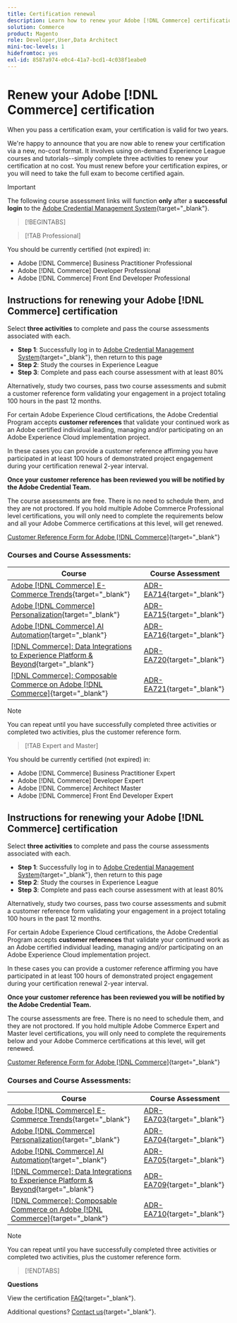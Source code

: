 ```yaml
---
title: Certification renewal
description: Learn how to renew your Adobe [!DNL Commerce] certification before it expires.
solution: Commerce
product: Magento
role: Developer,User,Data Architect
mini-toc-levels: 1
hidefromtoc: yes
exl-id: 8587a974-e0c4-41a7-bcd1-4c038f1eabe0
---
```

# Renew your Adobe [!DNL Commerce] certification

When you pass a certification exam, your certification is valid for two years.

We're happy to announce that you are now able to renew your certification via a new, no-cost format. It involves using on-demand Experience League courses and tutorials--simply complete three activities to renew your certification at no cost. You must renew before your certification expires, or you will need to take the full exam to become certified again. 

>[!IMPORTANT]
>
>The following course assessment links will function **only** after a **successful login** to the [Adobe Credential Management System](http://www.certmetrics.com/adobe){target="_blank"}. 

>[!BEGINTABS]

>[!TAB Professional]

You should be currently certified (not expired) in:

* Adobe [!DNL Commerce] Business Practitioner Professional
* Adobe [!DNL Commerce] Developer Professional
* Adobe [!DNL Commerce] Front End Developer Professional

## Instructions for renewing your Adobe [!DNL Commerce] certification

Select **three activities** to complete and pass the course assessments associated with each.

* **Step 1**: Successfully log in to [Adobe Credential Management System](http://www.certmetrics.com/adobe){target="_blank"}, then return to this page
* **Step 2**: Study the courses in Experience League
* **Step 3**: Complete and pass each course assessment with at least 80%

Alternatively, study two courses, pass two course assessments and submit a customer reference form validating your engagement in a project totaling 100 hours in the past 12 months.

For certain Adobe Experience Cloud certifications, the Adobe Credential Program accepts **customer references** that validate your continued work as an Adobe certified individual leading, managing and/or participating on an Adobe Experience Cloud implementation project.

In these cases you can provide a customer reference affirming you have participated in at least 100 hours of demonstrated project engagement during your certification renewal 2-year interval.

**Once your customer reference has been reviewed you will be notified by the Adobe Credential Team.**

The course assessments are free. There is no need to schedule them, and they are not proctored. If you hold multiple Adobe Commerce Professional level certifications, you will only need to complete the requirements below and all your Adobe Commerce certifications at this level, will get renewed.

[Customer Reference Form for Adobe [!DNL Commerce]](https://www.certmetrics.com/adobe/candidate/caveon_sso_adobe.aspx?ssoLogin=true&eid=ADR-EA711){target="_blank"}

### Courses and Course Assessments:

| Course | Course Assessment |
| ------- | ------- |
| [Adobe [!DNL Commerce] E-Commerce Trends](https://experienceleague.adobe.com/docs/target-learn/tutorials/implementation/on-device-decisioning-overview.html?lang=en){target="_blank"} | [ADR-EA714](https://www.certmetrics.com/adobe/candidate/caveon_sso_adobe.aspx?ssoLogin=true&eid=ADR-EA714){target="_blank"} |
| [Adobe [!DNL Commerce] Personalization](https://business.adobe.com/summit/2021/sessions/adobe-target-innovations-in-personalization-s901.html){target="_blank"} | [ADR-EA715](https://www.certmetrics.com/adobe/candidate/caveon_sso_adobe.aspx?ssoLogin=true&eid=ADR-EA715){target="_blank"} |
| [Adobe [!DNL Commerce] AI Automation](https://experienceleague.adobe.com/?recommended=Target-D-1-2020.1.mobile){target="_blank"} | [ADR-EA716](https://www.certmetrics.com/adobe/candidate/caveon_sso_adobe.aspx?ssoLogin=true&eid=ADR-EA716){target="_blank"} |
| [[!DNL Commerce]: Data Integrations to Experience Platform & Beyond](https://experienceleague.adobe.com/?recommended=Target-D-1-2019.1.web){target="_blank"} | [ADR-EA720](https://www.certmetrics.com/adobe/candidate/caveon_sso_adobe.aspx?ssoLogin=true&eid=ADR-EA720){target="_blank"} |
| [[!DNL Commerce]: Composable Commerce on Adobe [!DNL Commerce]](https://experienceleague.adobe.com/?recommended=Target-D-1-2019.1.web){target="_blank"} | [ADR-EA721](https://www.certmetrics.com/adobe/candidate/caveon_sso_adobe.aspx?ssoLogin=true&eid=ADR-EA721){target="_blank"} |

>[!NOTE]
>
>You can repeat until you have successfully completed three activities or completed two activities, plus the customer reference form.

>[!TAB Expert and Master]

You should be currently certified (not expired) in:

* Adobe [!DNL Commerce] Business Practitioner Expert
* Adobe [!DNL Commerce] Developer Expert
* Adobe [!DNL Commerce] Architect Master
* Adobe [!DNL Commerce] Front End Developer Expert

## Instructions for renewing your Adobe [!DNL Commerce] certification

Select **three activities** to complete and pass the course assessments associated with each.

* **Step 1**: Successfully log in to [Adobe Credential Management System](http://www.certmetrics.com/adobe){target="_blank"}, then return to this page
* **Step 2**: Study the courses in Experience League
* **Step 3**: Complete and pass each course assessment with at least 80%

Alternatively, study two courses, pass two course assessments and submit a customer reference form validating your engagement in a project totaling 100 hours in the past 12 months.

For certain Adobe Experience Cloud certifications, the Adobe Credential Program accepts **customer references** that validate your continued work as an Adobe certified individual leading, managing and/or participating on an Adobe Experience Cloud implementation project.

In these cases you can provide a customer reference affirming you have participated in at least 100 hours of demonstrated project engagement during your certification renewal 2-year interval.

**Once your customer reference has been reviewed you will be notified by the Adobe Credential Team.**

The course assessments are free. There is no need to schedule them, and they are not proctored. If you hold multiple Adobe Commerce Expert and Master level certifications, you will only need to complete the requirements below and your Adobe Commerce 
certifications at this level, will get renewed.

[Customer Reference Form for Adobe [!DNL Commerce]](https://www.certmetrics.com/adobe/candidate/caveon_sso_adobe.aspx?ssoLogin=true&eid=ADR-EA700){target="_blank"}

### Courses and Course Assessments:

| Course | Course Assessment |
| ------- | ------- |
| [Adobe [!DNL Commerce] E-Commerce Trends](https://experienceleague.adobe.com/docs/target-learn/tutorials/implementation/on-device-decisioning-overview.html?lang=en){target="_blank"} | [ADR-EA703](https://www.certmetrics.com/adobe/candidate/caveon_sso_adobe.aspx?ssoLogin=true&eid=ADR-EA703){target="_blank"} |
| [Adobe [!DNL Commerce] Personalization](https://business.adobe.com/summit/2021/sessions/adobe-target-innovations-in-personalization-s901.html){target="_blank"} | [ADR-EA704](https://www.certmetrics.com/adobe/candidate/caveon_sso_adobe.aspx?ssoLogin=true&eid=ADR-EA704){target="_blank"} |
| [Adobe [!DNL Commerce] AI Automation](https://experienceleague.adobe.com/?recommended=Target-D-1-2020.1.mobile){target="_blank"} | [ADR-EA705](https://www.certmetrics.com/adobe/candidate/caveon_sso_adobe.aspx?ssoLogin=true&eid=ADR-EA705){target="_blank"} |
| [[!DNL Commerce]: Data Integrations to Experience Platform & Beyond](https://experienceleague.adobe.com/?recommended=Target-D-1-2019.1.web){target="_blank"} | [ADR-EA709](https://www.certmetrics.com/adobe/candidate/caveon_sso_adobe.aspx?ssoLogin=true&eid=ADR-EA709){target="_blank"} |
| [[!DNL Commerce]: Composable Commerce on Adobe [!DNL Commerce]](https://experienceleague.adobe.com/?recommended=Target-D-1-2019.1.web){target="_blank"} | [ADR-EA710](https://www.certmetrics.com/adobe/candidate/caveon_sso_adobe.aspx?ssoLogin=true&eid=ADR-EA710){target="_blank"} |

>[!NOTE]
>
>You can repeat until you have successfully completed three activities or completed two activities, plus the customer reference form.

>[!ENDTABS]

**Questions**

View the certification [FAQ](https://experienceleague.adobe.com/docs/certification/certification/faq.html?lang=en){target="_blank"}.

Additional questions? [Contact us](mailto:certif@adobe.com){target="_blank"}.
